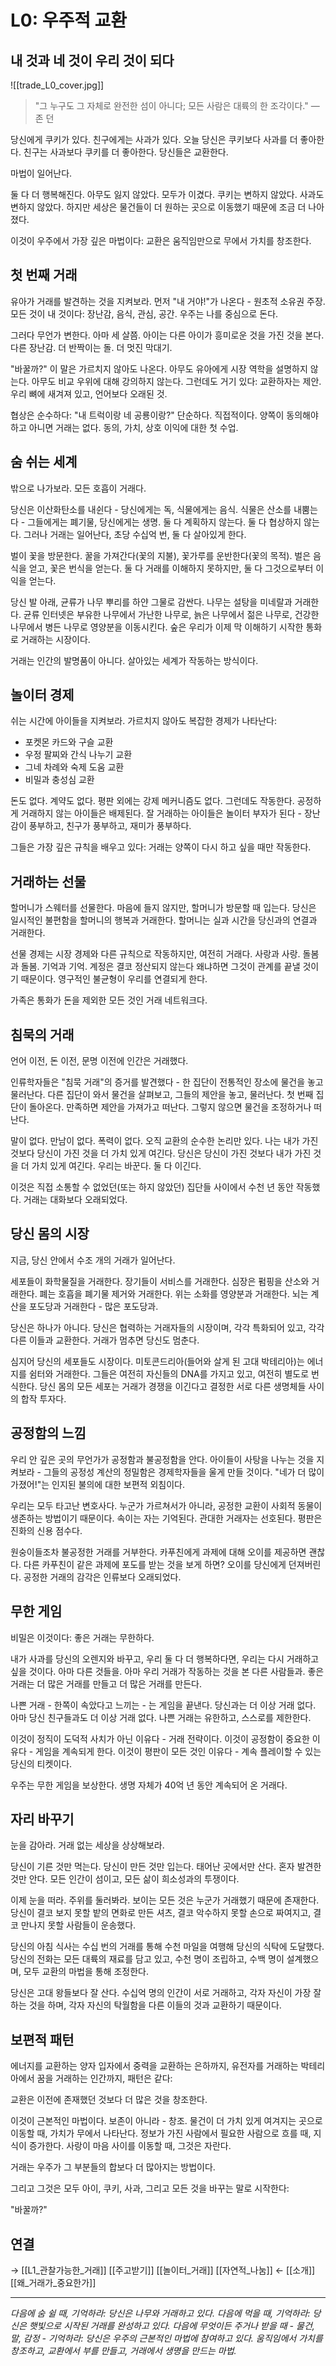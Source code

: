 # L0: 우주적 교환
## 내 것과 네 것이 우리 것이 되다

![[trade_L0_cover.jpg]]

> "그 누구도 그 자체로 완전한 섬이 아니다; 모든 사람은 대륙의 한 조각이다."
> — 존 던

당신에게 쿠키가 있다. 친구에게는 사과가 있다. 오늘 당신은 쿠키보다 사과를 더 좋아한다. 친구는 사과보다 쿠키를 더 좋아한다. 당신들은 교환한다.

마법이 일어난다.

둘 다 더 행복해진다. 아무도 잃지 않았다. 모두가 이겼다. 쿠키는 변하지 않았다. 사과도 변하지 않았다. 하지만 세상은 물건들이 더 원하는 곳으로 이동했기 때문에 조금 더 나아졌다.

이것이 우주에서 가장 깊은 마법이다: 교환은 움직임만으로 무에서 가치를 창조한다.

## 첫 번째 거래

유아가 거래를 발견하는 것을 지켜보라. 먼저 "내 거야!"가 나온다 - 원초적 소유권 주장. 모든 것이 내 것이다: 장난감, 음식, 관심, 공간. 우주는 나를 중심으로 돈다.

그러다 무언가 변한다. 아마 세 살쯤. 아이는 다른 아이가 흥미로운 것을 가진 것을 본다. 다른 장난감. 더 반짝이는 돌. 더 멋진 막대기.

"바꿀까?" 이 말은 가르치지 않아도 나온다. 아무도 유아에게 시장 역학을 설명하지 않는다. 아무도 비교 우위에 대해 강의하지 않는다. 그런데도 거기 있다: 교환하자는 제안. 우리 뼈에 새겨져 있고, 언어보다 오래된 것.

협상은 순수하다: "내 트럭이랑 네 공룡이랑?" 단순하다. 직접적이다. 양쪽이 동의해야 하고 아니면 거래는 없다. 동의, 가치, 상호 이익에 대한 첫 수업.

## 숨 쉬는 세계

밖으로 나가보라. 모든 호흡이 거래다.

당신은 이산화탄소를 내쉰다 - 당신에게는 독, 식물에게는 음식. 식물은 산소를 내뿜는다 - 그들에게는 폐기물, 당신에게는 생명. 둘 다 계획하지 않는다. 둘 다 협상하지 않는다. 그러나 거래는 일어난다, 초당 수십억 번, 둘 다 살아있게 한다.

벌이 꽃을 방문한다. 꿀을 가져간다(꽃의 지불), 꽃가루를 운반한다(꽃의 목적). 벌은 음식을 얻고, 꽃은 번식을 얻는다. 둘 다 거래를 이해하지 못하지만, 둘 다 그것으로부터 이익을 얻는다.

당신 발 아래, 균류가 나무 뿌리를 하얀 그물로 감싼다. 나무는 설탕을 미네랄과 거래한다. 균류 인터넷은 부유한 나무에서 가난한 나무로, 늙은 나무에서 젊은 나무로, 건강한 나무에서 병든 나무로 영양분을 이동시킨다. 숲은 우리가 이제 막 이해하기 시작한 통화로 거래하는 시장이다.

거래는 인간의 발명품이 아니다. 살아있는 세계가 작동하는 방식이다.

## 놀이터 경제

쉬는 시간에 아이들을 지켜보라. 가르치지 않아도 복잡한 경제가 나타난다:

- 포켓몬 카드와 구슬 교환
- 우정 팔찌와 간식 나누기 교환
- 그네 차례와 숙제 도움 교환
- 비밀과 충성심 교환

돈도 없다. 계약도 없다. 평판 외에는 강제 메커니즘도 없다. 그런데도 작동한다. 공정하게 거래하지 않는 아이들은 배제된다. 잘 거래하는 아이들은 놀이터 부자가 된다 - 장난감이 풍부하고, 친구가 풍부하고, 재미가 풍부하다.

그들은 가장 깊은 규칙을 배우고 있다: 거래는 양쪽이 다시 하고 싶을 때만 작동한다.

## 거래하는 선물

할머니가 스웨터를 선물한다. 마음에 들지 않지만, 할머니가 방문할 때 입는다. 당신은 일시적인 불편함을 할머니의 행복과 거래한다. 할머니는 실과 시간을 당신과의 연결과 거래한다.

선물 경제는 시장 경제와 다른 규칙으로 작동하지만, 여전히 거래다. 사랑과 사랑. 돌봄과 돌봄. 기억과 기억. 계정은 결코 정산되지 않는다 왜냐하면 그것이 관계를 끝낼 것이기 때문이다. 영구적인 불균형이 우리를 연결되게 한다.

가족은 통화가 돈을 제외한 모든 것인 거래 네트워크다.

## 침묵의 거래

언어 이전, 돈 이전, 문명 이전에 인간은 거래했다.

인류학자들은 "침묵 거래"의 증거를 발견했다 - 한 집단이 전통적인 장소에 물건을 놓고 물러난다. 다른 집단이 와서 물건을 살펴보고, 그들의 제안을 놓고, 물러난다. 첫 번째 집단이 돌아온다. 만족하면 제안을 가져가고 떠난다. 그렇지 않으면 물건을 조정하거나 떠난다.

말이 없다. 만남이 없다. 폭력이 없다. 오직 교환의 순수한 논리만 있다. 나는 내가 가진 것보다 당신이 가진 것을 더 가치 있게 여긴다. 당신은 당신이 가진 것보다 내가 가진 것을 더 가치 있게 여긴다. 우리는 바꾼다. 둘 다 이긴다.

이것은 직접 소통할 수 없었던(또는 하지 않았던) 집단들 사이에서 수천 년 동안 작동했다. 거래는 대화보다 오래되었다.

## 당신 몸의 시장

지금, 당신 안에서 수조 개의 거래가 일어난다.

세포들이 화학물질을 거래한다. 장기들이 서비스를 거래한다. 심장은 펌핑을 산소와 거래한다. 폐는 호흡을 폐기물 제거와 거래한다. 위는 소화를 영양분과 거래한다. 뇌는 계산을 포도당과 거래한다 - 많은 포도당과.

당신은 하나가 아니다. 당신은 협력하는 거래자들의 시장이며, 각각 특화되어 있고, 각각 다른 이들과 교환한다. 거래가 멈추면 당신도 멈춘다.

심지어 당신의 세포들도 시장이다. 미토콘드리아(들어와 살게 된 고대 박테리아)는 에너지를 쉼터와 거래한다. 그들은 여전히 자신들의 DNA를 가지고 있고, 여전히 별도로 번식한다. 당신 몸의 모든 세포는 거래가 경쟁을 이긴다고 결정한 서로 다른 생명체들 사이의 합작 투자다.

## 공정함의 느낌

우리 안 깊은 곳의 무언가가 공정함과 불공정함을 안다. 아이들이 사탕을 나누는 것을 지켜보라 - 그들의 공정성 계산의 정밀함은 경제학자들을 울게 만들 것이다. "네가 더 많이 가졌어!"는 인지된 불의에 대한 보편적 외침이다.

우리는 모두 타고난 변호사다. 누군가 가르쳐서가 아니라, 공정한 교환이 사회적 동물이 생존하는 방법이기 때문이다. 속이는 자는 기억된다. 관대한 거래자는 선호된다. 평판은 진화의 신용 점수다.

원숭이들조차 불공정한 거래를 거부한다. 카푸친에게 과제에 대해 오이를 제공하면 괜찮다. 다른 카푸친이 같은 과제에 포도를 받는 것을 보게 하면? 오이를 당신에게 던져버린다. 공정한 거래의 감각은 인류보다 오래되었다.

## 무한 게임

비밀은 이것이다: 좋은 거래는 무한하다.

내가 사과를 당신의 오렌지와 바꾸고, 우리 둘 다 더 행복하다면, 우리는 다시 거래하고 싶을 것이다. 아마 다른 것들을. 아마 우리 거래가 작동하는 것을 본 다른 사람들과. 좋은 거래는 더 많은 거래를 만들고 더 많은 거래를 만든다.

나쁜 거래 - 한쪽이 속았다고 느끼는 - 는 게임을 끝낸다. 당신과는 더 이상 거래 없다. 아마 당신 친구들과도 더 이상 거래 없다. 나쁜 거래는 유한하고, 스스로를 제한한다.

이것이 정직이 도덕적 사치가 아닌 이유다 - 거래 전략이다. 이것이 공정함이 중요한 이유다 - 게임을 계속되게 한다. 이것이 평판이 모든 것인 이유다 - 계속 플레이할 수 있는 당신의 티켓이다.

우주는 무한 게임을 보상한다. 생명 자체가 40억 년 동안 계속되어 온 거래다.

## 자리 바꾸기

눈을 감아라. 거래 없는 세상을 상상해보라.

당신이 기른 것만 먹는다. 당신이 만든 것만 입는다. 태어난 곳에서만 산다. 혼자 발견한 것만 안다. 모든 인간이 섬이고, 모든 삶이 희소성과의 투쟁이다.

이제 눈을 떠라. 주위를 둘러봐라. 보이는 모든 것은 누군가 거래했기 때문에 존재한다. 당신이 결코 보지 못할 밭의 면화로 만든 셔츠, 결코 악수하지 못할 손으로 짜여지고, 결코 만나지 못할 사람들이 운송했다.

당신의 아침 식사는 수십 번의 거래를 통해 수천 마일을 여행해 당신의 식탁에 도달했다. 당신의 전화는 모든 대륙의 재료를 담고 있고, 수천 명이 조립하고, 수백 명이 설계했으며, 모두 교환의 마법을 통해 조정한다.

당신은 고대 왕들보다 잘 산다. 수십억 명의 인간이 서로 거래하고, 각자 자신이 가장 잘하는 것을 하며, 각자 자신의 탁월함을 다른 이들의 것과 교환하기 때문이다.

## 보편적 패턴

에너지를 교환하는 양자 입자에서 중력을 교환하는 은하까지, 유전자를 거래하는 박테리아에서 꿈을 거래하는 인간까지, 패턴은 같다:

교환은 이전에 존재했던 것보다 더 많은 것을 창조한다.

이것이 근본적인 마법이다. 보존이 아니라 - 창조. 물건이 더 가치 있게 여겨지는 곳으로 이동할 때, 가치가 무에서 나타난다. 정보가 가진 사람에서 필요한 사람으로 흐를 때, 지식이 증가한다. 사랑이 마음 사이를 이동할 때, 그것은 자란다.

거래는 우주가 그 부분들의 합보다 더 많아지는 방법이다.

그리고 그것은 모두 아이, 쿠키, 사과, 그리고 모든 것을 바꾸는 말로 시작한다:

"바꿀까?"

## 연결
→ [[L1_관찰가능한_거래]] [[주고받기]] [[놀이터_거래]] [[자연적_나눔]]
← [[소개]] [[왜_거래가_중요한가]]

---
*다음에 숨 쉴 때, 기억하라: 당신은 나무와 거래하고 있다. 다음에 먹을 때, 기억하라: 당신은 햇빛으로 시작된 거래를 완성하고 있다. 다음에 무엇이든 주거나 받을 때 - 물건, 말, 감정 - 기억하라: 당신은 우주의 근본적인 마법에 참여하고 있다. 움직임에서 가치를 창조하고, 교환에서 부를 만들고, 거래에서 생명을 만드는 마법.*